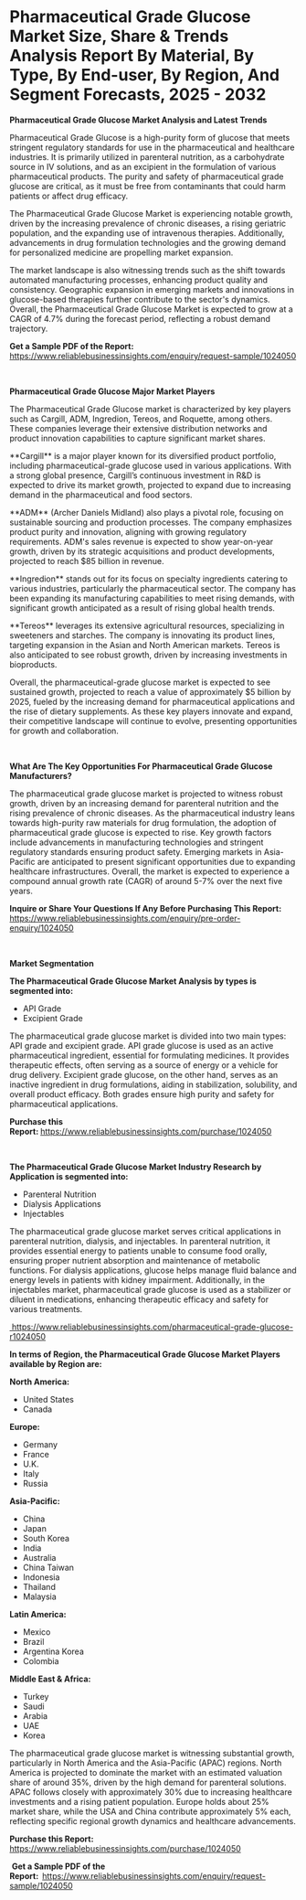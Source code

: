 <p><h1>Pharmaceutical Grade Glucose Market Size, Share & Trends Analysis Report By Material, By Type, By End-user, By Region, And Segment Forecasts, 2025 - 2032</h1></p><p><strong>Pharmaceutical Grade Glucose Market Analysis and Latest Trends</strong></p>
<p><p>Pharmaceutical Grade Glucose is a high-purity form of glucose that meets stringent regulatory standards for use in the pharmaceutical and healthcare industries. It is primarily utilized in parenteral nutrition, as a carbohydrate source in IV solutions, and as an excipient in the formulation of various pharmaceutical products. The purity and safety of pharmaceutical grade glucose are critical, as it must be free from contaminants that could harm patients or affect drug efficacy.</p><p>The Pharmaceutical Grade Glucose Market is experiencing notable growth, driven by the increasing prevalence of chronic diseases, a rising geriatric population, and the expanding use of intravenous therapies. Additionally, advancements in drug formulation technologies and the growing demand for personalized medicine are propelling market expansion. </p><p>The market landscape is also witnessing trends such as the shift towards automated manufacturing processes, enhancing product quality and consistency. Geographic expansion in emerging markets and innovations in glucose-based therapies further contribute to the sector's dynamics. Overall, the Pharmaceutical Grade Glucose Market is expected to grow at a CAGR of 4.7% during the forecast period, reflecting a robust demand trajectory.</p></p>
<p><strong>Get a Sample PDF of the Report:&nbsp;</strong> <a href="https://www.reliablebusinessinsights.com/enquiry/request-sample/1024050?utm_campaign=1789&utm_medium=2&utm_source=Github&utm_content=ia&utm_term=18042025&utm_id=pharmaceutical-grade-glucose">https://www.reliablebusinessinsights.com/enquiry/request-sample/1024050</a></p>
<p>&nbsp;</p>
<p><strong>Pharmaceutical Grade Glucose Major Market Players</strong></p>
<p><p>The Pharmaceutical Grade Glucose market is characterized by key players such as Cargill, ADM, Ingredion, Tereos, and Roquette, among others. These companies leverage their extensive distribution networks and product innovation capabilities to capture significant market shares.</p><p>**Cargill** is a major player known for its diversified product portfolio, including pharmaceutical-grade glucose used in various applications. With a strong global presence, Cargill’s continuous investment in R&D is expected to drive its market growth, projected to expand due to increasing demand in the pharmaceutical and food sectors. </p><p>**ADM** (Archer Daniels Midland) also plays a pivotal role, focusing on sustainable sourcing and production processes. The company emphasizes product purity and innovation, aligning with growing regulatory requirements. ADM's sales revenue is expected to show year-on-year growth, driven by its strategic acquisitions and product developments, projected to reach $85 billion in revenue.</p><p>**Ingredion** stands out for its focus on specialty ingredients catering to various industries, particularly the pharmaceutical sector. The company has been expanding its manufacturing capabilities to meet rising demands, with significant growth anticipated as a result of rising global health trends.</p><p>**Tereos** leverages its extensive agricultural resources, specializing in sweeteners and starches. The company is innovating its product lines, targeting expansion in the Asian and North American markets. Tereos is also anticipated to see robust growth, driven by increasing investments in bioproducts.</p><p>Overall, the pharmaceutical-grade glucose market is expected to see sustained growth, projected to reach a value of approximately $5 billion by 2025, fueled by the increasing demand for pharmaceutical applications and the rise of dietary supplements. As these key players innovate and expand, their competitive landscape will continue to evolve, presenting opportunities for growth and collaboration.</p></p>
<p>&nbsp;</p>
<p><strong>What Are The Key Opportunities For Pharmaceutical Grade Glucose Manufacturers?</strong></p>
<p><p>The pharmaceutical grade glucose market is projected to witness robust growth, driven by an increasing demand for parenteral nutrition and the rising prevalence of chronic diseases. As the pharmaceutical industry leans towards high-purity raw materials for drug formulation, the adoption of pharmaceutical grade glucose is expected to rise. Key growth factors include advancements in manufacturing technologies and stringent regulatory standards ensuring product safety. Emerging markets in Asia-Pacific are anticipated to present significant opportunities due to expanding healthcare infrastructures. Overall, the market is expected to experience a compound annual growth rate (CAGR) of around 5-7% over the next five years.</p></p>
<p><strong>Inquire or Share Your Questions If Any Before Purchasing This Report:</strong> <a href="https://www.reliablebusinessinsights.com/enquiry/pre-order-enquiry/1024050?utm_campaign=1789&utm_medium=2&utm_source=Github&utm_content=ia&utm_term=18042025&utm_id=pharmaceutical-grade-glucose">https://www.reliablebusinessinsights.com/enquiry/pre-order-enquiry/1024050</a></p>
<p>&nbsp;</p>
<p><strong>Market Segmentation</strong></p>
<p><strong>The Pharmaceutical Grade Glucose Market Analysis by types is segmented into:</strong></p>
<p><ul><li>API Grade</li><li>Excipient Grade</li></ul></p>
<p><p>The pharmaceutical grade glucose market is divided into two main types: API grade and excipient grade. API grade glucose is used as an active pharmaceutical ingredient, essential for formulating medicines. It provides therapeutic effects, often serving as a source of energy or a vehicle for drug delivery. Excipient grade glucose, on the other hand, serves as an inactive ingredient in drug formulations, aiding in stabilization, solubility, and overall product efficacy. Both grades ensure high purity and safety for pharmaceutical applications.</p></p>
<p><strong>Purchase this Report:&nbsp;</strong><a href="https://www.reliablebusinessinsights.com/purchase/1024050?utm_campaign=1789&utm_medium=2&utm_source=Github&utm_content=ia&utm_term=18042025&utm_id=pharmaceutical-grade-glucose">https://www.reliablebusinessinsights.com/purchase/1024050</a></p>
<p>&nbsp;</p>
<p><strong>The Pharmaceutical Grade Glucose Market Industry Research by Application is segmented into:</strong></p>
<p><ul><li>Parenteral Nutrition</li><li>Dialysis Applications</li><li>Injectables</li></ul></p>
<p><p>The pharmaceutical grade glucose market serves critical applications in parenteral nutrition, dialysis, and injectables. In parenteral nutrition, it provides essential energy to patients unable to consume food orally, ensuring proper nutrient absorption and maintenance of metabolic functions. For dialysis applications, glucose helps manage fluid balance and energy levels in patients with kidney impairment. Additionally, in the injectables market, pharmaceutical grade glucose is used as a stabilizer or diluent in medications, enhancing therapeutic efficacy and safety for various treatments.</p></p>
<p><a href="https://www.reliablebusinessinsights.com/pharmaceutical-grade-glucose-r1024050?utm_campaign=1789&utm_medium=2&utm_source=Github&utm_content=ia&utm_term=18042025&utm_id=pharmaceutical-grade-glucose">&nbsp;https://www.reliablebusinessinsights.com/pharmaceutical-grade-glucose-r1024050</a></p>
<p><strong>In terms of Region, the Pharmaceutical Grade Glucose Market Players available by Region are:</strong></p>
<p>
    <p> <strong> North America: </strong>
        <ul>
            <li>United States</li>
            <li>Canada</li>
        </ul>
        </p> 
    <p> <strong> Europe: </strong>
        <ul>
            <li>Germany</li>
            <li>France</li>
            <li>U.K.</li>
            <li>Italy</li>
            <li>Russia</li>
        </ul>
        </p> 
    <p> <strong> Asia-Pacific: </strong>
        <ul>
            <li>China</li>
            <li>Japan</li>
            <li>South Korea</li>
            <li>India</li>
            <li>Australia</li>
            <li>China Taiwan</li>
            <li>Indonesia</li>
            <li>Thailand</li>
            <li>Malaysia</li>
        </ul>
        </p> 
    <p> <strong> Latin America: </strong>
        <ul>
            <li>Mexico</li>
            <li>Brazil</li>
            <li>Argentina Korea</li>
            <li>Colombia</li>
        </ul>
        </p> 
    <p> <strong> Middle East & Africa: </strong>
        <ul>
            <li>Turkey</li>
            <li>Saudi</li>
            <li>Arabia</li>
            <li>UAE</li>
            <li>Korea</li>
        </ul>
    </p>
    </p>
<p><p>The pharmaceutical grade glucose market is witnessing substantial growth, particularly in North America and the Asia-Pacific (APAC) regions. North America is projected to dominate the market with an estimated valuation share of around 35%, driven by the high demand for parenteral solutions. APAC follows closely with approximately 30% due to increasing healthcare investments and a rising patient population. Europe holds about 25% market share, while the USA and China contribute approximately 5% each, reflecting specific regional growth dynamics and healthcare advancements.</p></p>
<p><strong>Purchase this Report: </strong><a href="https://www.reliablebusinessinsights.com/purchase/1024050?utm_campaign=1789&utm_medium=2&utm_source=Github&utm_content=ia&utm_term=18042025&utm_id=pharmaceutical-grade-glucose">https://www.reliablebusinessinsights.com/purchase/1024050</a></p>
<p>&nbsp;<strong>Get a Sample PDF of the Report:&nbsp;&nbsp;</strong><a href="https://www.reliablebusinessinsights.com/enquiry/request-sample/1024050?utm_campaign=1789&utm_medium=2&utm_source=Github&utm_content=ia&utm_term=18042025&utm_id=pharmaceutical-grade-glucose">https://www.reliablebusinessinsights.com/enquiry/request-sample/1024050</a></p>
<p><strong></strong></p>
<p><p></p><p></p><p></p></p>